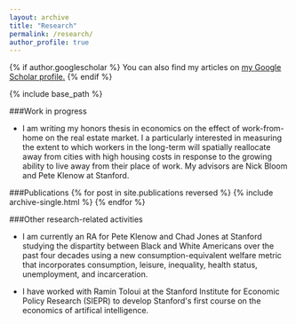 ```yaml
---
layout: archive
title: "Research"
permalink: /research/
author_profile: true
---
```


{% if author.googlescholar %}
  You can also find my articles on <u><a href="{{author.googlescholar}}">my Google Scholar profile</a>.</u>
{% endif %}

{% include base_path %}


###Work in progress
- I am writing my honors thesis in economics on the effect of work-from-home on the real estate market. I a particularly interested in measuring the extent to which workers in the long-term will spatially reallocate away from cities with high housing costs in response to the growing ability to live away from their place of work. My advisors are Nick Bloom and Pete Klenow at Stanford.


###Publications
{% for post in site.publications reversed %}
  {% include archive-single.html %}
{% endfor %}


###Other research-related activities
- I am currently an RA for Pete Klenow and Chad Jones at Stanford studying the dispartity between Black and White Americans over the past four decades using a new consumption-equivalent welfare metric that incorporates consumption, leisure, inequality, health status, unemployment, and incarceration.

- I have worked with Ramin Toloui at the Stanford Institute for Economic Policy Research (SIEPR) to develop Stanford's first course on the economics of artifical intelligence.

